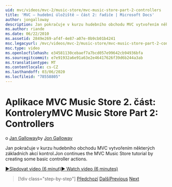```yaml
---
uid: mvc/videos/mvc-2/music-store/mvc-music-store-part-2-controllers
title: 'MVC – hudební úložiště – část 2: řadiče | Microsoft Docs'
author: jongalloway
description: Jan pokračuje v kurzu hudebního obchodu MVC vytvořením některých základních akcí kontrol.
ms.author: riande
ms.date: 06/22/2010
ms.assetid: 2849e269-af4f-4e87-a07e-0b9cb01b4241
msc.legacyurl: /mvc/videos/mvc-2/music-store/mvc-music-store-part-2-controllers
msc.type: video
ms.openlocfilehash: e34581130cebaef7a7bcd057e99642cb94936bfa
ms.sourcegitcommit: e7e91932a6e91a63e2e46417626f39d6b244a3ab
ms.translationtype: MT
ms.contentlocale: cs-CZ
ms.lasthandoff: 03/06/2020
ms.locfileid: "78558805"
---
```

# <a name="mvc-music-store-part-2-controllers"></a><span data-ttu-id="de715-103">Aplikace MVC Music Store 2. část: Kontrolery</span><span class="sxs-lookup"><span data-stu-id="de715-103">MVC Music Store Part 2: Controllers</span></span>

<span data-ttu-id="de715-104">o [Jan Galloway](https://github.com/jongalloway)</span><span class="sxs-lookup"><span data-stu-id="de715-104">by [Jon Galloway](https://github.com/jongalloway)</span></span>

<span data-ttu-id="de715-105">Jan pokračuje v kurzu hudebního obchodu MVC vytvořením některých základních akcí kontrol.</span><span class="sxs-lookup"><span data-stu-id="de715-105">Jon continues the MVC Music Store tutorial by creating some basic controller actions.</span></span>

[<span data-ttu-id="de715-106">&#9654;Sledovat video (6 minut)</span><span class="sxs-lookup"><span data-stu-id="de715-106">&#9654; Watch video (6 minutes)</span></span>](https://channel9.msdn.com/Blogs/ASP-NET-Site-Videos/mvc-music-store-part-2-controllers)

> [!div class="step-by-step"]
> <span data-ttu-id="de715-107">[Předchozí](mvc-music-store-part-1-intro-tools-and-project-structure.md)
> [Další](mvc-music-store-part-3-views-and-viewmodels.md)</span><span class="sxs-lookup"><span data-stu-id="de715-107">[Previous](mvc-music-store-part-1-intro-tools-and-project-structure.md)
[Next](mvc-music-store-part-3-views-and-viewmodels.md)</span></span>
